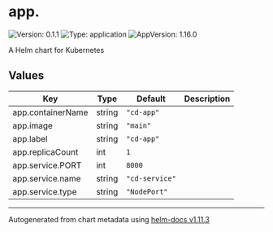 # app.

![Version: 0.1.1](https://img.shields.io/badge/Version-0.1.1-informational?style=flat-square) ![Type: application](https://img.shields.io/badge/Type-application-informational?style=flat-square) ![AppVersion: 1.16.0](https://img.shields.io/badge/AppVersion-1.16.0-informational?style=flat-square)

A Helm chart for Kubernetes

## Values

| Key | Type | Default | Description |
|-----|------|---------|-------------|
| app.containerName | string | `"cd-app"` |  |
| app.image | string | `"main"` |  |
| app.label | string | `"cd-app"` |  |
| app.replicaCount | int | `1` |  |
| app.service.PORT | int | `8000` |  |
| app.service.name | string | `"cd-service"` |  |
| app.service.type | string | `"NodePort"` |  |

----------------------------------------------
Autogenerated from chart metadata using [helm-docs v1.11.3](https://github.com/norwoodj/helm-docs/releases/v1.11.3)
